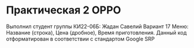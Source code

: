 # Практическая 2 OPPO

Выполнил студент группы КИ22-06Б: Жадан Савелий Вариант 17 Меню: Название (строка), Цена (дробное), Время приготовления. Данный код отформатирован в соответствии с стандартом Google SRP
